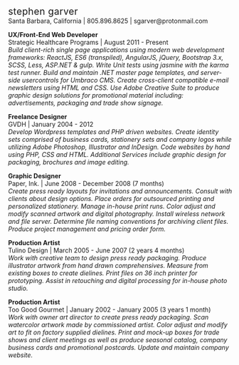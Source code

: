<h2 style="font-weight: normal; letter-spacing: .5px; margin: 0;">stephen garver</h2>
Santa Barbara, California | 805.896.8625 | sgarver@protonmail.com<br>

**UX/Front-End Web Developer**<br>
Strategic Healthcare Programs | August 2011 - Present<br>
_Build client-rich single page applications using modern web development frameworks: ReactJS, ES6 (transpiled), AngularJS, jQuery, Bootstrap 3.x, SCSS, Less, ASP.NET & gulp. Write Unit tests using jasmine with the karma test runner. Build and maintain .NET master page templates, and server-side usercontrols for Umbraco CMS. Create cross-client compatible e-mail newsletters using HTML and CSS. Use Adobe Creative Suite to produce graphic design solutions for promotional material including: advertisements, packaging and trade show signage._

**Freelance Designer**<br>
GVDH | January 2004 - 2012<br>
_Develop Wordpress templates and PHP driven websites. Create identity sets comprised of business cards, stationery sets and company logos while utilizing Adobe Photoshop, Illustrator and InDesign. Code websites by hand using PHP, CSS and HTML. Additional Services include graphic design for packaging, brochures and image editing._

**Graphic Designer**<br>
Paper, Ink. | June 2008 - December 2008 (7 months)<br>
_Create press ready layouts for invitations and announcements. Consult with clients about design options. Place orders for outsourced printing and personalized stationery. Manage in-house print runs. Color adjust and modify scanned artwork and digital photography. Install wireless network and file server. Determine file naming conventions for archiving client files. Produce project management and pricing order form._

**Production Artist**<br>
Tulino Design | March 2005 - June 2007 (2 years 4 months)<br>
_Work with creative team to design press ready packaging. Produce illustrator artwork from hand drawn comprehensives. Measure from existing boxes to create dielines. Print files on 36 inch printer for prototyping. Assist in retouching and digital processing for in-house photo studio._

**Production Artist**<br>
Too Good Gourmet | January 2002 - January 2005 (3 years 1 month)<br>
_Work with owner art director to create press ready packaging. Scan watercolor artwork made by commissioned artist. Color adjust and modify art to fit on factory supplied dielines. Print and mock-up boxes for trade shows and client meetings as well as produce seasonal catalog, company business cards and promotional postcards. Update and maintain company website._
